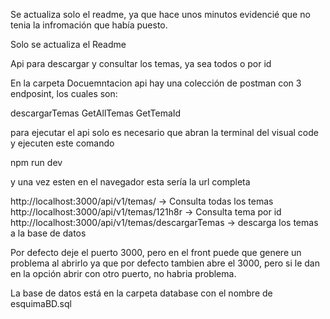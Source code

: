 Se actualiza solo el readme, ya que hace unos minutos evidencié que no tenia la infromación que había puesto.

Solo se actualiza el Readme

Api para descargar y consultar los temas, ya sea todos o por id

En la carpeta Docuemntacion api hay una colección de postman con 3 endposint, los cuales son:

descargarTemas
GetAllTemas
GetTemaId



para ejecutar el api solo es necesario que abran la terminal del visual code y ejecuten este comando

npm run dev  

y una vez esten en el navegador esta sería la url completa

http://localhost:3000/api/v1/temas/                 -> Consulta todas los temas
http://localhost:3000/api/v1/temas/121h8r           -> Consulta tema por id
http://localhost:3000/api/v1/temas/descargarTemas   -> descarga los temas a la base de datos

Por defecto deje el puerto 3000, pero en el front puede que genere un problema al abrirlo ya que por defecto tambien abre el 3000, pero si le dan en la opción abrir con otro puerto, no habria problema.


La base de datos está en la carpeta database con el nombre de esquimaBD.sql



